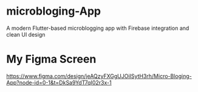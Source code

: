# microbloging-App
A modern Flutter-based microblogging app with Firebase integration and clean UI design
# My Figma Screen
https://www.figma.com/design/jeAQzyFXGgUJOiISytH3rh/Micro-Bloging-App?node-id=0-1&t=DkSa9YdT7qI02r3x-1

